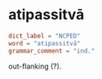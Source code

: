 # atipassitvā

``` toml
dict_label = "NCPED"
word = "atipassitvā"
grammar_comment = "ind."
```

out\-flanking (?).

